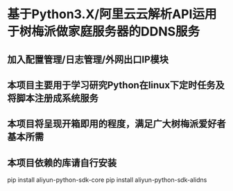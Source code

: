 # 基于Python3.X/阿里云云解析API运用于树梅派做家庭服务器的DDNS服务
## 加入配置管理/日志管理/外网出口IP模块
## 本项目主要用于学习研究Python在linux下定时任务及将脚本注册成系统服务
## 本项目将呈现开箱即用的程度，满足广大树梅派爱好者基本所需
## 本项目依赖的库请自行安装
pip install aliyun-python-sdk-core
pip install aliyun-python-sdk-alidns